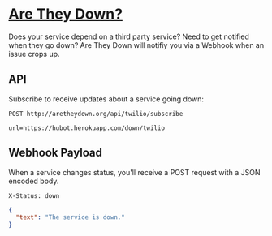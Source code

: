 # [Are They Down?](http://aretheydown.org)

Does your service depend on a third party service? Need to get notified when they go
down? Are They Down will notifiy you via a Webhook when an issue crops up.

## API

Subscribe to receive updates about a service going down:

```
POST http://aretheydown.org/api/twilio/subscribe

url=https://hubot.herokuapp.com/down/twilio
```

## Webhook Payload

When a service changes status, you'll receive a POST request with a JSON encoded body.

```
X-Status: down
```

```json
{
  "text": "The service is down."
}
```
